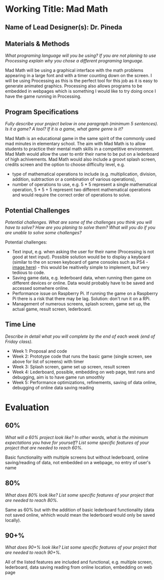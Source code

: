 # Working Title: Mad Math
## Name of Lead Designer(s): Dr. Pineda 

## Materials & Methods
_What programing language will you be using? If you are not planing to use Processing explain why you chose a different programing language._

Mad Math will be using a graphical interface with the math problems appearing in a large font and with a timer counting down on the screen. I will be using Processing as this is the perfect tool for this job as it is easy to generate animated graphics. Processing also allows programs to be embedded in webpages which is something I would like to try doing once I have the game running in Processing.

## Program Specifications
_Fully describe your project below in one paragraph (minimum 5 sentences). Is it a game? A tool? If it is a game, what game genre is it?_

Mad Math is an educational game in the same spirit of the commonly used mad minutes in elementary school. The aim with Mad Math is to allow students to practice their mental math skills in a competitive environment. Mad Math would allow the user to entir their name to be put on a lederboard of high achivements. Mad Math would also include a groovt splash screen, credits screen and the option to choose difficulty level, e.g. 

* type of mathematical operations to include (e.g. multiplication, division, addition, subtraction or a combination of various operations), 
* number of operations to use, e.g. 5 * 5 represent a single mathematical operation, 5 * 5 + 5 represent two different mathematical operations and would require the correct order of operations to solve.

## Potential Challenges
_Potential challenges. What are some of the challenges you think you will have to solve? How are you planing to solve them? What will you do if you are unable to solve some challenges?_

Potential challenges:
* Text input, e.g. when asking the user for their name (Processing is not good at text input). Possible solution would be to display a keyboard (similar to the on screen keyboard of game consoles such as PS4 - [image here](http://www.unstoppablegamer.com/wp-content/uploads/2015/04/10915086_775004020681_9091626405983050562_o.jpg)) - this would be realtivelly simple to implement, but very tedious to code.
* Saving game data, e.g. lederboard data, when running then game on different devices or online. Data would probably have to be saved and accessed somwhere online.
* Performance issue on Raspberry Pi. If running the game on a Raspberry Pi there is a risk that there may be lag. Solution: don't run it on a RPi.
* Management of numerous screens, splash screen, game set up, the actual game, result screen, lederboard.

## Time Line
_Describe in detail what you will complete by the end of each week (end of Friday class)._

* Week 1: Proposal and code 
* Week 2: Prototype code that runs the basic game (single screen, see above for list of screens) with timer
* Week 3: Splash screen, game set up screen, result screen
* Week 4: Lederboard, possible, embedding on web page, test runs and debugging, aim is to have game run smoothly
* Week 5: Performance optimizations, refinements, saving of data online, debugging of online data saving reading

# Evaluation
## 60%
_What will a 60% project look like?  In other words, what is the minimum expectations you have for yourself?  List some specific features of your project that are needed to reach 60%._

Basic functionality with multiple screens but without lederboard, online saving/reading of data, not embedded on a webpage, no entry of user's name

## 80%
_What does 80% look like?   List some specific features of your project that are needed to reach 80%._

Same as 60% but with the addition of basic lederboard functionality (data not saved online, whhich would mean the lederboard would only be saved locally).

## 90+%
_What does 90+% look like?   List some specific features of your project that are needed to reach 90+%._

All of the listed features are included and functional, e.g. multiple screen, lederboard, data saving reading from online location, embedding on web page

